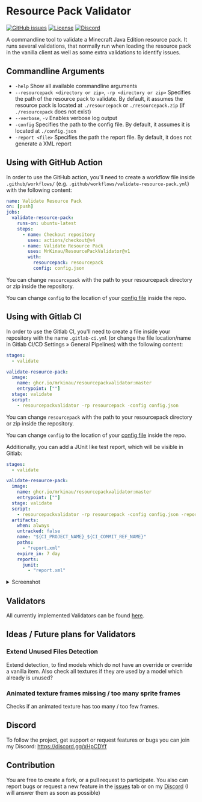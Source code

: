 # Resource Pack Validator
[![GitHub issues](https://img.shields.io/github/issues/MrKinau/ResourcePackValidator)](https://github.com/MrKinau/ResourcePackValidator/issues)
[![License](https://img.shields.io/github/license/MrKinau/ResourcePackValidator)](https://github.com/MrKinau/ResourcePackValidator/blob/master/LICENSE)
[![Discord](https://img.shields.io/discord/550764567282712583?logo=discord)](https://discord.gg/xHpCDYf)

A commandline tool to validate a Minecraft Java Edition resource pack. It runs several validations, that normally run when loading the resource pack in the vanilla client as well as some extra validations to identify issues.

## Commandline Arguments
- `-help` Show all available commandline arguments
- `--resourcepack <directory or zip>`, `-rp <directory or zip>` Specifies the path of the resource pack to validate. By default, it assumes the resource pack is located at `./resourcepack` or `./resourcepack.zip` (if `./resourcepack` does not exist)
- `--verbose`, `-v` Enables verbose log output
- `-config` Specifies the path to the config file. By default, it assumes it is located at `./config.json`
- `-report <file>` Specifies the path the report file. By default, it does not generate a XML report

## Using with GitHub Action
In order to use the GitHub action, you'll need to create a workflow file inside `.github/workflows/` (e.g. `.github/workflows/validate-resource-pack.yml`) with the following content:
```yaml
name: Validate Resource Pack
on: [push]
jobs:
  validate-resource-pack:
    runs-on: ubuntu-latest
    steps:
      - name: Checkout repository
        uses: actions/checkout@v4
      - name: Validate Resource Pack
        uses: MrKinau/ResourcePackValidator@v1
        with:
          resourcepack: resourcepack
          config: config.json
```
You can change `resourcepack` with the path to your resourcepack directory or zip inside the repository.

You can change `config` to the location of your [config file](doc/CONFIG.md) inside the repo.

## Using with Gitlab CI
In order to use the Gitlab CI, you'll need to create a file inside your repository with the name `.gitlab-ci.yml` (or change the file location/name in Gitlab CI/CD Settings » General Pipelines) with the following content:
```yaml
stages:
  - validate

validate-resource-pack:
  image:
    name: ghcr.io/mrkinau/resourcepackvalidator:master
    entrypoint: [""]
  stage: validate
  script:
    - resourcepackvalidator -rp resourcepack -config config.json
```
You can change `resourcepack` with the path to your resourcepack directory or zip inside the repository.

You can change `config` to the location of your [config file](doc/CONFIG.md) inside the repo.

Additionally, you can add a JUnit like test report, which will be visible in Gitlab:
```yaml
stages:
  - validate

validate-resource-pack:
  image:
    name: ghcr.io/mrkinau/resourcepackvalidator:master
    entrypoint: [""]
  stage: validate
  script:
    - resourcepackvalidator -rp resourcepack -config config.json -report ./report.xml
  artifacts:
    when: always
    untracked: false
    name: "${CI_PROJECT_NAME}_${CI_COMMIT_REF_NAME}"
    paths:
      - "report.xml"
    expire_in: 7 day
    reports:
      junit:
        - "report.xml"
```
<details>
  <summary>Screenshot</summary>
  <img src="https://github.com/MrKinau/ResourcePackValidator/assets/13185260/20bf3697-76b3-42e5-8912-9ac39bb43dd9"  alt="Gitlab CI Tests screenshot showing some validators failing"/>
</details>

## Validators
All currently implemented Validators can be found [here](doc/VALIDATORS.md).

## Ideas / Future plans for Validators
### Extend Unused Files Detection
Extend detection, to find models which do not have an override or override a vanilla item. 
Also check all textures if they are used by a model which already is unused?

### Animated texture frames missing / too many sprite frames
Checks if an animated texture has too many / too few frames.

## Discord
To follow the project, get support or request features or bugs you can join my Discord: https://discord.gg/xHpCDYf

## Contribution
You are free to create a fork, or a pull request to participate. You also can report bugs or request a new feature in the [issues](https://github.com/MrKinau/FishingBot/issues) tab or on my [Discord](https://discord.gg/xHpCDYf) (I will answer them as soon as possible)
